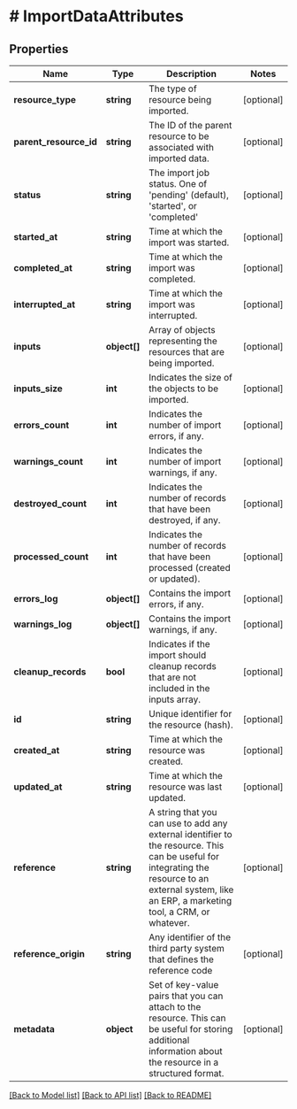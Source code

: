 # # ImportDataAttributes

## Properties

Name | Type | Description | Notes
------------ | ------------- | ------------- | -------------
**resource_type** | **string** | The type of resource being imported. | [optional]
**parent_resource_id** | **string** | The ID of the parent resource to be associated with imported data. | [optional]
**status** | **string** | The import job status. One of &#39;pending&#39; (default), &#39;started&#39;, or &#39;completed&#39; | [optional]
**started_at** | **string** | Time at which the import was started. | [optional]
**completed_at** | **string** | Time at which the import was completed. | [optional]
**interrupted_at** | **string** | Time at which the import was interrupted. | [optional]
**inputs** | **object[]** | Array of objects representing the resources that are being imported. | [optional]
**inputs_size** | **int** | Indicates the size of the objects to be imported. | [optional]
**errors_count** | **int** | Indicates the number of import errors, if any. | [optional]
**warnings_count** | **int** | Indicates the number of import warnings, if any. | [optional]
**destroyed_count** | **int** | Indicates the number of records that have been destroyed, if any. | [optional]
**processed_count** | **int** | Indicates the number of records that have been processed (created or updated). | [optional]
**errors_log** | **object[]** | Contains the import errors, if any. | [optional]
**warnings_log** | **object[]** | Contains the import warnings, if any. | [optional]
**cleanup_records** | **bool** | Indicates if the import should cleanup records that are not included in the inputs array. | [optional]
**id** | **string** | Unique identifier for the resource (hash). | [optional]
**created_at** | **string** | Time at which the resource was created. | [optional]
**updated_at** | **string** | Time at which the resource was last updated. | [optional]
**reference** | **string** | A string that you can use to add any external identifier to the resource. This can be useful for integrating the resource to an external system, like an ERP, a marketing tool, a CRM, or whatever. | [optional]
**reference_origin** | **string** | Any identifier of the third party system that defines the reference code | [optional]
**metadata** | **object** | Set of key-value pairs that you can attach to the resource. This can be useful for storing additional information about the resource in a structured format. | [optional]

[[Back to Model list]](../../README.md#models) [[Back to API list]](../../README.md#endpoints) [[Back to README]](../../README.md)
